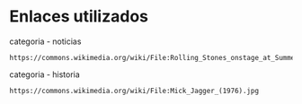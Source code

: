 # Enlaces utilizados

categoria - noticias
```
https://commons.wikimedia.org/wiki/File:Rolling_Stones_onstage_at_Summerfest_2015.jpg

```
categoria - historia
```
https://commons.wikimedia.org/wiki/File:Mick_Jagger_(1976).jpg

```